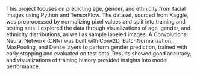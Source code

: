 This project focuses on predicting age, gender, and ethnicity from facial images using Python and TensorFlow. The dataset, sourced from Kaggle, was preprocessed by normalizing pixel values and split into training and testing sets. I explored the data through visualizations of age, gender, and ethnicity distributions, as well as sample labeled images. A Convolutional Neural Network (CNN) was built with Conv2D, BatchNormalization, MaxPooling, and Dense layers to perform gender prediction, trained with early stopping and evaluated on test data. Results showed good accuracy, and visualizations of training history provided insights into model performance. 
